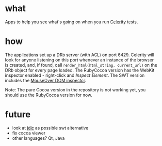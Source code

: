 what
====

Apps to help you see what's going on when you run [Celerity][cel] tests.

how
===

The applications set up a DRb server (with ACL) on port 6429. Celerity will look for anyone listening on this port whenever an instance of the browser is created, and, if found, call `render_html(html_string, current_url)` on the DRb object for every page loaded.
The RubyCocoa version has the WebKit inspector enabled - right-click and _Inspect Element_. The SWT version includes the [MouseOver DOM inspector][modi].

Note: The pure Cocoa version in the repository is not working yet, you should use the RubyCocoa version for now.

future
======

- look at [jdic](https://jdic.dev.java.net/) as possible swt alternative
- fix cocoa viewer
- other languages? Qt, Java

[cel]: http://celerity.rubyforge.org "Celerity Home Page"
[modi]: http://slayeroffice.com/tools/modi/v2.0/modi_help.html